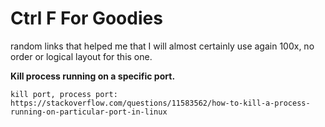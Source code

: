 # Ctrl F For Goodies
random links that helped me that I will almost certainly use again 100x,
no order or logical layout for this one.

**Kill process running on a specific port.**
```
kill port, process port: https://stackoverflow.com/questions/11583562/how-to-kill-a-process-running-on-particular-port-in-linux
```
